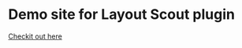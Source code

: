 # Demo site for Layout Scout plugin

[Checkit out here](http://lucaslemonnier.com/layoutscout "Layout Scout")